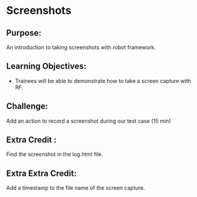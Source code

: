 # Screenshots


## Purpose:
An introduction to taking screenshots with robot framework.

## Learning Objectives:

- Trainees will be able to demonstrate how to take a screen capture with RF.

## Challenge: 
Add an action to record a screenshot during our test case (15 min)

## Extra Credit :
Find the screenshot in the log.html file.

## Extra Extra Credit:
Add a timestamp to the file name of the screen capture.
